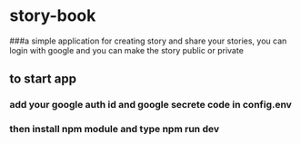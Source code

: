 # story-book
###a simple application for creating story and share your stories, you can login with google and you can make the  story public or private
## to start app 
### add your google auth id and google secrete code in config.env 
### then install npm module and type npm run dev
